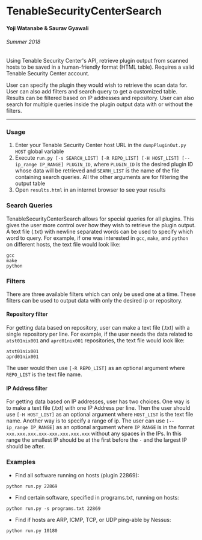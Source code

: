 # TenableSecurityCenterSearch
#### Yoji Watanabe & Saurav Gyawali
###### Summer 2018
Using Tenable Security Center's API, retrieve plugin output from scanned hosts to be saved in a human-friendly format (HTML table). Requires a valid Tenable Security Center account.

User can specify the plugin they would wish to retrieve the scan data for. User can also add filters and search query to get a customized table. Results can be filtered based on IP addresses and repository. User can also search for multiple queries inside the plugin output data with or without the filters.

***

### Usage
1. Enter your Tenable Security Center host URL in the `dumpPluginOut.py` `HOST` global variable
2. Execute `run.py [-s SEARCH_LIST] [-R REPO_LIST] [-H HOST_LIST] [--ip_range IP_RANGE] PLUGIN_ID`, where `PLUGIN_ID` is the desired plugin ID whose data will be retrieved and `SEARH_LIST` is the name of the file containing search queries. All the other arguments are for filtering the output table
3. Open `results.html` in an internet browser to see your results

### Search Queries
TenableSecurityCenterSearch allows for special queries for all plugins. This gives the user more control over how they wish to retrieve the plugin output. A text file (.txt) with newline separated words can be used to specify which word to query. For example, if one was interested in `gcc`, `make`, and `python` on different hosts, the text file would look like:
```
gcc
make
python
``` 

### Filters
There are three available filters which can only be used one at a time. These filters can be used to output data with only the desired ip or repository. 

#### Repository filter
For getting data based on repository, user can make a text file (.txt) with a single repository per line. For example, if the user needs the data related to `atst01nix001` and `aprd01nix001` repositories, the text file would look like:
```
atst01nix001
aprd01nix001
```
The user would then use `[-R REPO_LIST]` as an optional argument where `REPO_LIST` is the text file name.

#### IP Address filter
For getting data based on IP addresses, user has two choices. One way is to make a text file (.txt) with one IP Address per line. Then the user should use `[-H HOST_LIST]` as an optional argument where `HOST_LIST` is the text file name. Another way is to specify a range of ip. The user can use `[--ip_range IP_RANGE]` as an optional argument where `IP_RANGE` is in the format `xxx.xxx.xxx.xxx-xxx.xxx.xxx.xxx` without any spaces in the IPs. In this range the smallest IP should be at the first before the `-` and the largest IP should be after.

### Examples
* Find all software running on hosts (plugin 22869):
```
python run.py 22869
```
* Find certain software, specified in programs.txt, running on hosts:
```
python run.py -s programs.txt 22869
```
* Find if hosts are ARP, ICMP, TCP, or UDP ping-able by Nessus:
```
python run.py 10180
```